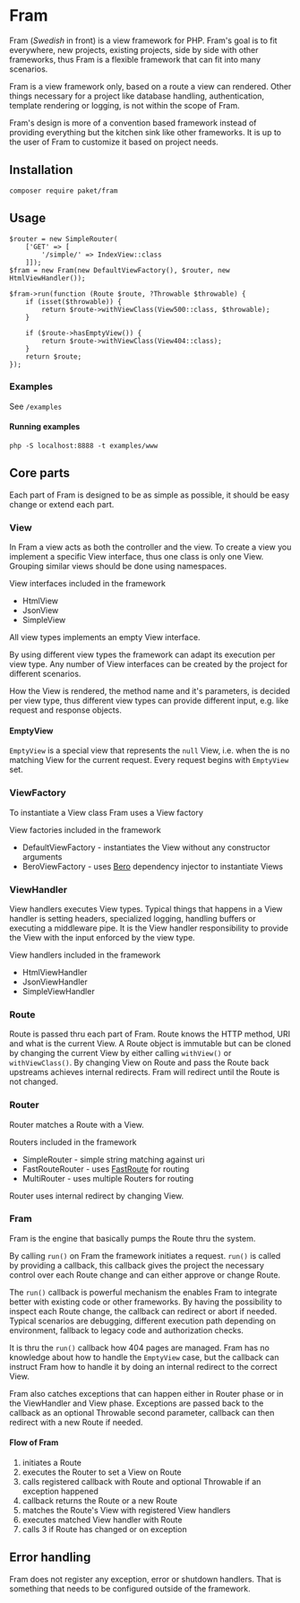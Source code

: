 # Fram

Fram (_Swedish_ in front) is a view framework for PHP. Fram's goal is to fit everywhere, new projects, existing projects,
side by side with other frameworks, thus Fram is a flexible framework that can fit into many scenarios.

Fram is a view framework only, based on a route a view can rendered. Other things necessary for a project like database handling, authentication, template rendering or logging, is not within the scope of Fram.

Fram's design is more of a convention based framework instead of providing everything but the kitchen sink like other frameworks. It is  up to the user of Fram to customize it based on project needs.

## Installation

`composer require paket/fram`

## Usage

```
$router = new SimpleRouter(
    ['GET' => [
        '/simple/' => IndexView::class
    ]]);
$fram = new Fram(new DefaultViewFactory(), $router, new HtmlViewHandler());

$fram->run(function (Route $route, ?Throwable $throwable) {
    if (isset($throwable)) {
        return $route->withViewClass(View500::class, $throwable);
    }

    if ($route->hasEmptyView()) {
        return $route->withViewClass(View404::class);
    }
    return $route;
});
```

### Examples

See `/examples`

#### Running examples

`php -S localhost:8888 -t examples/www`

## Core parts

Each part of Fram is designed to be as simple as possible, it should be easy change or extend each part.

### View

In Fram a view acts as both the controller and the view. To create a view you implement a specific View interface, thus one class is only one View. Grouping similar views should be done using namespaces. 

View interfaces included in the framework

* HtmlView
* JsonView
* SimpleView

All view types implements an empty View interface.

By using different view types the framework can adapt its execution per view type. Any number of View interfaces can be created by the project for different scenarios.

How the View is rendered, the method name and it's parameters, is decided per view type, thus different view types can provide different input, e.g. like request and response objects.

#### EmptyView

`EmptyView` is a special view that represents the `null` View, i.e.
when the is no matching View for the current request. Every request begins with `EmptyView` set.

### ViewFactory

To instantiate a View class Fram uses a View factory

View factories included in the framework

* DefaultViewFactory - instantiates the View without any constructor arguments
* BeroViewFactory - uses [Bero](https://github.com/paketphp/bero) dependency injector to instantiate Views

### ViewHandler

View handlers executes View types. Typical things that happens in a View handler is setting headers, specialized logging, handling buffers or executing a middleware pipe. It is the View handler responsibility to provide the View with the input enforced by the view type.

View handlers included in the framework

* HtmlViewHandler
* JsonViewHandler
* SimpleViewHandler

### Route

Route is passed thru each part of Fram. Route knows the HTTP method, URI and what is the current View. A Route object is immutable but can be cloned by changing the current View by either calling `withView()` or `withViewClass()`. By changing View on Route and pass the Route back upstreams achieves internal redirects. Fram will redirect until the Route is not changed.

### Router

Router matches a Route with a View.

Routers included in the framework

* SimpleRouter - simple string matching against uri
* FastRouteRouter - uses [FastRoute](https://github.com/nikic/FastRoute) for routing
* MultiRouter - uses multiple Routers for routing

Router uses internal redirect by changing View.

### Fram

Fram is the engine that basically pumps the Route thru the system.

By calling `run()` on Fram the framework initiates a request.
`run()` is called by providing a callback, this callback gives the project the necessary control over each Route change and can either approve or change Route. 

The `run()` callback is  powerful mechanism the enables Fram to integrate better with existing code or other frameworks. By having the possibility to inspect each Route change, the callback can redirect or abort if needed. Typical scenarios are debugging, different execution path depending on environment, fallback to legacy code and authorization checks.

It is thru the `run()` callback how 404 pages are managed. Fram has no knowledge about how to handle the `EmptyView` case, but the callback can instruct Fram how to handle it by doing an internal redirect to the correct View.

Fram also catches exceptions that can happen either in Router phase or in the ViewHandler and View phase. Exceptions are passed back to the callback as an optional Throwable second parameter, callback can then redirect with a new Route if needed.  

#### Flow of Fram

1. initiates a Route
2. executes the Router to set a View on Route
3. calls registered callback with Route and optional Throwable if an exception happened
4. callback returns the Route or a new Route
5. matches the Route's View with registered View handlers
6. executes matched View handler with Route
7. calls 3 if Route has changed or on exception

## Error handling

Fram does not register any exception, error or shutdown handlers. That is something that needs to be configured outside of the framework.
